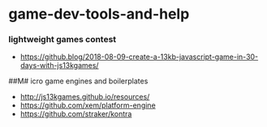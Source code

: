 # game-dev-tools-and-help

### lightweight games contest
- https://github.blog/2018-08-09-create-a-13kb-javascript-game-in-30-days-with-js13kgames/

##M# icro game engines and boilerplates
- http://js13kgames.github.io/resources/
- https://github.com/xem/platform-engine
- https://github.com/straker/kontra
